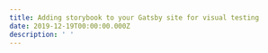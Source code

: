 ```yaml
---
title: Adding storybook to your Gatsby site for visual testing
date: 2019-12-19T00:00:00.000Z
description: ' '
---
```

 
